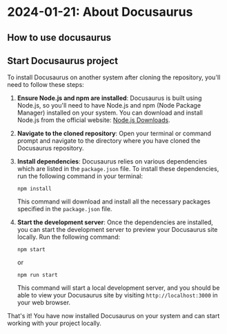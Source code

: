 # 2024-01-21: About Docusaurus
## How to use docusaurus

## Start Docusaurus project
To install Docusaurus on another system after cloning the repository, you'll need to follow these steps:

1. **Ensure Node.js and npm are installed**: Docusaurus is built using Node.js, so you'll need to have Node.js and npm (Node Package Manager) installed on your system. You can download and install Node.js from the official website: [Node.js Downloads](https://nodejs.org/en/download/).

2. **Navigate to the cloned repository**: Open your terminal or command prompt and navigate to the directory where you have cloned the Docusaurus repository.

3. **Install dependencies**: Docusaurus relies on various dependencies which are listed in the `package.json` file. To install these dependencies, run the following command in your terminal:

    ```
    npm install
    ```

   This command will download and install all the necessary packages specified in the `package.json` file.

4. **Start the development server**: Once the dependencies are installed, you can start the development server to preview your Docusaurus site locally. Run the following command:

    ```
    npm start
    ```
    or

    ```
    npm run start
    ```

   This command will start a local development server, and you should be able to view your Docusaurus site by visiting `http://localhost:3000` in your web browser.

That's it! You have now installed Docusaurus on your system and can start working with your project locally.


